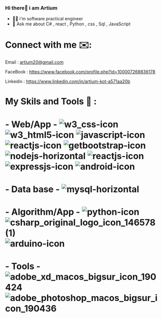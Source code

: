 ### Hi there👋 i am Artium



- 👨‍💻 i'm software practical engineer 
- 💬 Ask me about C# , react , Python , css , Sql , JavaScript


# Connect with me ✉️:

Email : artium20@gmail.com

FaceBook : https://www.facebook.com/profile.php?id=100007268836178

Linkedin : https://www.linkedin.com/in/artium-kot-a571aa20b


# My Skils and Tools 🔭 :

# - Web/App - ![w3_css-icon](https://user-images.githubusercontent.com/59862302/175325669-4a950809-5e21-4ad8-9212-d92175f581d7.svg) ![w3_html5-icon](https://user-images.githubusercontent.com/59862302/175325246-b85bf618-9f18-4afb-9678-75e2340439fc.svg) ![javascript-icon](https://user-images.githubusercontent.com/59862302/175332160-39144832-fc32-4821-8d2e-bce84d4d9dc7.svg) ![reactjs-icon](https://user-images.githubusercontent.com/59862302/175326517-19a5ec8a-7306-40f5-a402-6f0e1c2907ab.svg) ![getbootstrap-icon](https://user-images.githubusercontent.com/59862302/175329288-f6f92ac2-77e0-468d-a5e0-90bb939779a7.svg) ![nodejs-horizontal](https://user-images.githubusercontent.com/59862302/175325896-c02b2e15-b775-4a22-80fb-a8bb0682f79f.svg) ![reactjs-icon](https://user-images.githubusercontent.com/59862302/175326517-19a5ec8a-7306-40f5-a402-6f0e1c2907ab.svg) ![expressjs-icon](https://user-images.githubusercontent.com/59862302/175383284-45d3bc47-c3b8-4162-b91f-a78194eb6e65.svg) ![android-icon](https://user-images.githubusercontent.com/59862302/175327848-0876ddf7-d183-456d-8767-db0f9dc5132b.svg)

# - Data base - ![mysql-horizontal](https://user-images.githubusercontent.com/59862302/175383234-27779848-954f-4a8c-a9b8-c7d550a52e5e.svg)

# - Algorithm/App -  ![python-icon](https://user-images.githubusercontent.com/59862302/175326643-043dfa5f-2687-4f30-9614-eb825f46e236.svg) ![csharp_original_logo_icon_146578 (1)](https://user-images.githubusercontent.com/59862302/175331404-1a611f90-8418-463a-9b4d-fe4f5c356d5e.png) ![arduino-icon](https://user-images.githubusercontent.com/59862302/175329592-485902c6-c095-4c57-89df-b6805df882e3.svg)

# - Tools - <img alt="adobe_xd_macos_bigsur_icon_190424" src="https://user-images.githubusercontent.com/59862302/175332510-13601009-0cbd-48d7-8253-4e057d2848b8.png"> <img alt="adobe_photoshop_macos_bigsur_icon_190436" src="https://user-images.githubusercontent.com/59862302/175332816-219f8578-dfd6-4279-9559-25188da265e3.png">







 






